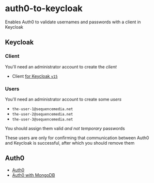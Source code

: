 # auth0-to-keycloak

Enables Auth0 to validate usernames and passwords with a client in Keycloak

## Keycloak

### Client

You'll need an administrator account to create the _client_

- Client [for Keycloak `v15`](docs/keycloak-v15.md)

### Users

You'll need an administrator account to create some _users_

- `the-user-1@sequencemedia.net`
- `the-user-2@sequencemedia.net`
- `the-user-3@sequencemedia.net`

You should assign them valid _and not temporary_ passwords

These users are only for confirming that communication between Auth0 and Keycloak is successful, after which you should remove them

## Auth0

- [Auth0](docs/auth0.md)
- [Auth0 with MongoDB](docs/auth0-with-mongodb.md)
